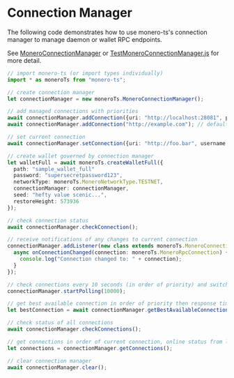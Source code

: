 # Connection Manager

The following code demonstrates how to use monero-ts's connection manager to manage daemon or wallet RPC endpoints.

See [MoneroConnectionManager](https://moneroecosystem.org/monero-ts/typedocs/classes/MoneroConnectionManager.html) or [TestMoneroConnectionManager.js](https://github.com/monero-ecosystem/monero-ts/blob/master/src/test/TestMoneroConnectionManager.js) for more detail.

```typescript
// import monero-ts (or import types individually)
import * as moneroTs from "monero-ts";

// create connection manager
let connectionManager = new moneroTs.MoneroConnectionManager();

// add managed connections with priorities
await connectionManager.addConnection({uri: "http://localhost:28081", priority: 1}); // use localhost as first priority
await connectionManager.addConnection("http://example.com"); // default priority is prioritized last

// set current connection
await connectionManager.setConnection({uri: "http://foo.bar", username: "admin", password: "password"}); // connection is added if new

// create wallet governed by connection manager
let walletFull = await moneroTs.createWalletFull({
  path: "sample_wallet_full"
  password: "supersecretpassword123",
  networkType: moneroTs.MoneroNetworkType.TESTNET,
  connectionManager: connectionManager,
  seed: "hefty value scenic...",
  restoreHeight: 573936
});

// check connection status
await connectionManager.checkConnection();

// receive notifications of any changes to current connection
connectionManager.addListener(new class extends moneroTs.MoneroConnectionManagerListener {
  async onConnectionChanged(connection: moneroTs.MoneroRpcConnection) {
    console.log("Connection changed to: " + connection);
  }
});

// check connections every 10 seconds (in order of priority) and switch to the best
connectionManager.startPolling(10000);

// get best available connection in order of priority then response time
let bestConnection = await connectionManager.getBestAvailableConnection();

// check status of all connections
await connectionManager.checkConnections();

// get connections in order of current connection, online status from last check, priority, and name
let connections = connectionManager.getConnections();

// clear connection manager
await connectionManager.clear();
```